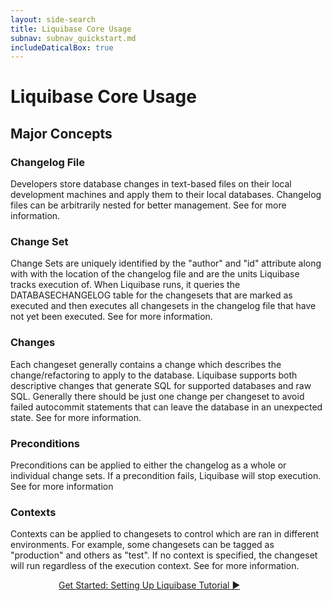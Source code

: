 ```yaml
---
layout: side-search
title: Liquibase Core Usage
subnav: subnav_quickstart.md
includeDaticalBox: true
---
```

# Liquibase Core Usage
## Major Concepts
### Changelog File
Developers store database changes in text-based files on their local development machines and apply them to their local databases. Changelog files can be arbitrarily nested for better management. See for more information.

### Change Set
Change Sets are uniquely identified by the "author" and "id" attribute along with with the location of the changelog file and are the units Liquibase tracks execution of. When Liquibase runs, it queries the DATABASECHANGELOG table for the changesets that are marked as executed and then executes all changesets in the changelog file that have not yet been executed. See for more information.

### Changes
Each changeset generally contains a change which describes the change/refactoring to apply to the database. Liquibase supports both descriptive changes that generate SQL for supported databases and raw SQL. Generally there should be just one change per changeset to avoid failed autocommit statements that can leave the database in an unexpected state. See for more information.

### Preconditions
Preconditions can be applied to either the changelog as a whole or individual change sets. If a precondition fails, Liquibase will stop execution. See for more information

### Contexts
Contexts can be applied to changesets to control which are ran in different environments. For example, some changesets can be tagged as "production" and others as "test". If no context is specified, the changeset will run regardless of the execution context. See for more information.

<div class="cta-container" style="margin-left: auto; margin-right: auto; width: 350px; height: 50px">
<div class="cta cta--block"><a href="/get_started/lb-setup.html">Get Started: Setting Up Liquibase Tutorial ►</a></div></div>